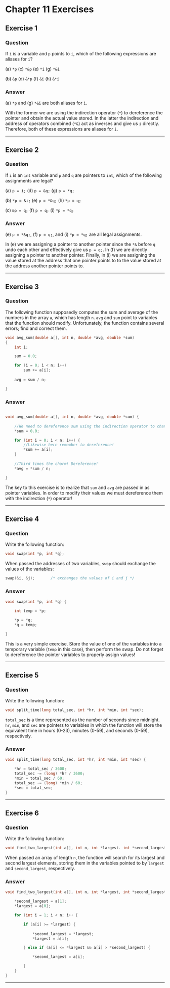 # Chapter 11 Exercises #

## Exercise 1 ##

### **Question** ##

If `i` is a variable and `p` points to `i`, which of the following expressions are aliases for `i`?

(a) `*p`	(c) `*&p`	(e) `*i`	(g) `*&i`

(b) `&p`	(d) `&*p`	(f) `&i`	(h) `&*i`

### **Answer**  ###

(a) `*p` and (g) `*&i` are both aliases for `i`. 

With the former we are using the indirection operator (`*`) to dereference the pointer and obtain the actual value stored. In the latter the indirection and address of operators combined (`*&`) act as inverses and give us `i` directly. Therefore, both of these expressions are aliases for `i`.

---

## Exercise 2 ##

### **Question** ##

If `i` is an `int` variable and `p` and `q` are pointers to `int`, which of the following assignments are legal?

(a) `p = i;`	(d) `p = &q;`	(g) `p = *q;`

(b) `*p = &i;`	(e) `p = *&q;`	(h) `*p = q;` 

(c) `&p = q;`	(f) `p = q;`	(i) `*p = *q;`

### **Answer**  ###

(e) `p = *&q;`, (f) `p = q;`, and (i) `*p = *q;` are all legal assignments.

In (e) we are assigning a pointer to another pointer since the `*&` before `q` undo each other and effectively give us `p = q;`. In (f) we are directly assigning a pointer to another pointer. Finally, in (i) we are assigning the value stored at the address that one pointer points to to the value stored at the address another pointer points to.

---

## Exercise 3 ##

### **Question** ##

The following function supposedly computes the sum and average of the numbers in the array `a`, which has length `n`. `avg` and `sum` point to variables that the function should modify. Unfortunately, the function contains several errors; find and correct them.

```C
void avg_sum(double a[], int n, double *avg, double *sum)
{
	int i;

	sum = 0.0;

	for (i = 0; i < n; i++)
		sum += a[i];
	
	avg = sum / n;

}
```

### **Answer**  ###

```C

void avg_sum(double a[], int n, double *avg, double *sum) {
	
	//We need to dereference sum using the indirection operator to change its value.
	*sum = 0.0;

	for (int i = 0; i < n; i++) {
		//Likewise here remember to dereference!
		*sum += a[i];
	}
	
	//Third times the charm! Dereference!
	*avg = *sum / n;

}
```

The key to this exercise is to realize that `sum` and `avg` are passed in as pointer variables. In order to modify their values we must dereference them with the indirection (`*`) operator!


---

## Exercise 4 ##

### **Question** ##

Write the following function:

```C
void swap(int *p, int *q);
```

When passed the addresses of two variables, `swap` should exchange the values of the variables:

```C
swap(&i, &j);		/* exchanges the values of i and j */
```

### **Answer**  ###

```C
void swap(int *p, int *q) {

	int temp = *p;

	*p = *q;
	*q = temp;

}
```

This is a very simple exercise. Store the value of one of the variables into a temporary variable (`temp` in this case), then perform the swap. Do not forget to dereference the pointer variables to properly assign values!

---

## Exercise 5 ##

### **Question** ##

Write the following function:

```C
void split_time(long total_sec, int *hr, int *min, int *sec);
```

`total_sec` is a time represented as the number of seconds since midnight. `hr`, `min`, and `sec` are pointers to variables in which the function will store the equivalent time in hours (0-23), minutes (0-59), and seconds (0-59), respectively.

### **Answer**  ###

```C
void split_time(long total_sec, int *hr, int *min, int *sec) {

	*hr = total_sec / 3600;
	total_sec -= (long) *hr / 3600;
	*min = total_sec / 60;
	total_sec -= (long) *min / 60;
	*sec = total_sec;
}
```

---

## Exercise 6 ##

### **Question** ##

Write the following function:

```C
void find_two_largest(int a[], int n, int *largest. int *second_largest);
```

When passed an array of length `n`, the function will search for its largest and second largest elements, storing them in the variables pointed to by `largest` and `second_largest`, respectively.

### **Answer**  ###

```C
void find_two_largest(int a[], int n, int *largest, int *second_largest) {

	*second_largest = a[1];
	*largest = a[0];

	for (int i = 1; i < n; i++ {

		if (a[i] >= *largest) {
			
			*second_largest = *largest;
			*largest = a[i];

		} else if (a[i] <= *largest && a[i] > *second_largest) {

			*second_largest = a[i];

		}
	}
}

```

---	
